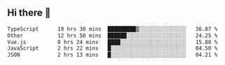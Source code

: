 ## Hi there 👋

<!--START_SECTION:waka-->

```txt
TypeScript      19 hrs 30 mins  █████████▒░░░░░░░░░░░░░░░   36.87 %
Other           12 hrs 50 mins  ██████░░░░░░░░░░░░░░░░░░░   24.25 %
Vue.js          8 hrs 24 mins   ████░░░░░░░░░░░░░░░░░░░░░   15.88 %
JavaScript      2 hrs 22 mins   █░░░░░░░░░░░░░░░░░░░░░░░░   04.50 %
JSON            2 hrs 13 mins   █░░░░░░░░░░░░░░░░░░░░░░░░   04.21 %
```

<!--END_SECTION:waka-->
